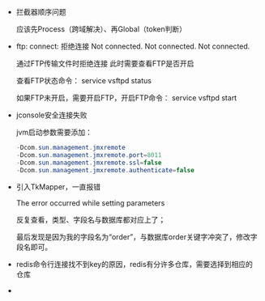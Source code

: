 

* 拦截器顺序问题

  应该先Process（跨域解决）、再Global（token判断）
  
* ftp: connect: 拒绝连接
  Not connected.
  Not connected.
  Not connected.

  通过FTP传输文件时拒绝连接
  此时需要查看FTP是否开启

  查看FTP状态命令：
  service vsftpd status

  如果FTP未开启，需要开启FTP，开启FTP命令：
  service vsftpd start
  
* jconsole安全连接失败

  jvm启动参数需要添加：

  ```java
  -Dcom.sun.management.jmxremote
  -Dcom.sun.management.jmxremote.port=8011
  -Dcom.sun.management.jmxremote.ssl=false
  -Dcom.sun.management.jmxremote.authenticate=false
  ```

* 引入TkMapper，一直报错

  The error occurred while setting parameters

  反复查看，类型、字段名与数据库都对应上了；

  最后发现是因为我的字段名为“order”，与数据库order关键字冲突了，修改字段名即可。

* redis命令行连接找不到key的原因，redis有分许多仓库，需要选择到相应的仓库

* 

